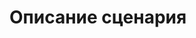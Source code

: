 # Описание сценария

<!-- К сожалению, сценарии были описаны в апреле прошлого года на Confluence, и аккаунт там конечно блокнули. 
  За прошедшее время я и работу поменял, и добраться до текстовых копий сценария представляет некоторую проблему...
  Моя новая должность - технический писатель, основной инструмент - markdown в VSCode :)
  Описание сценария я сейчас могу дать несколько "фантазийное": я плохо помню как выглядели рабочие сценарии.
  Надеюсь, что для этого конкретного модуля логика сценария не очень важна; если я заблуждаюсь - я позже могу переделать документ 
  -->

  
